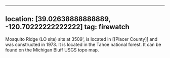 
---
location: [39.02638888888889, -120.70222222222222]
tag: firewatch
---

Mosquito Ridge (LO site) sits at 3509', is located in [[Placer County]] and was constructed in 1973. It is located in the Tahoe national forest. It can be found on the Michigan Bluff USGS topo map.

